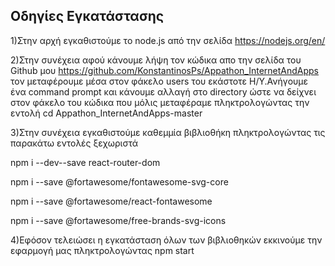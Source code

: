 ## Οδηγίες Εγκατάστασης

1)Στην αρχή εγκαθιστούμε το node.js από την σελίδα https://nodejs.org/en/

2)Στην συνέχεια αφού κάνουμε λήψη τον κώδικα απο την σελίδα του Github μου https://github.com/KonstantinosPs/Appathon_InternetAndApps 
τον μεταφέρουμε μέσα στον φάκελο users του εκάστοτε Η/Υ.Ανήγουμε ένα command prompt και κάνουμε αλλαγή στο directory ώστε να δείχνει στον
φάκελο του κώδικα που μόλις μεταφέραμε πληκτρολογώντας την εντολή cd Appathon_InternetAndApps-master

3)Στην συνέχεια εγκαθιστούμε καθεμμία βιβλιοθήκη πληκτρολογώντας τις παρακάτω εντολές ξεχωριστά


npm i --dev--save react-router-dom

npm i --save @fortawesome/fontawesome-svg-core

npm i --save @fortawesome/react-fontawesome

npm i --save @fortawesome/free-brands-svg-icons

4)Εφόσον τελειώσει η εγκατάσταση όλων των βιβλιοθηκών εκκινούμε την εφαρμογή μας πληκτρολογώντας npm start
